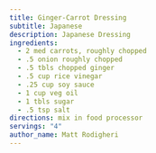 ```yaml
---
title: Ginger-Carrot Dressing
subtitle: Japanese
description: Japanese Dressing
ingredients:
  - 2 med carrots, roughly chopped
  - .5 onion roughly chopped
  - .5 tbls chopped ginger
  - .5 cup rice vinegar
  - .25 cup soy sauce
  - 1 cup veg oil
  - 1 tbls sugar
  - .5 tsp salt
directions: mix in food processor
servings: "4"
author_name: Matt Rodigheri
---
```

